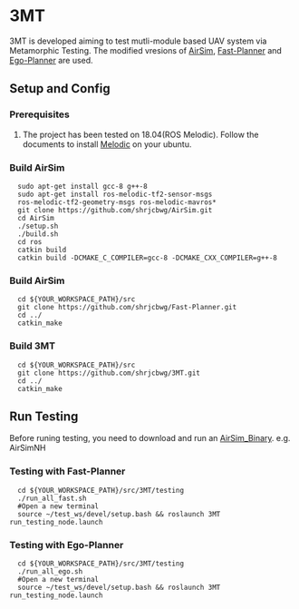 # 3MT

3MT is developed aiming to test mutli-module based UAV system via Metamorphic Testing. 
The modified vresions of [AirSim](https://github.com/microsoft/AirSim), [Fast-Planner](https://github.com/HKUST-Aerial-Robotics/Fast-Planner) and [Ego-Planner](https://github.com/ZJU-FAST-Lab/ego-planner) are used.

## Setup and Config

### Prerequisites
1. The project has been tested on 18.04(ROS Melodic). Follow the documents to install [Melodic](http://wiki.ros.org/melodic/Installation/Ubuntu) on your ubuntu.

<!-- 2. -->

### Build AirSim


```
  sudo apt-get install gcc-8 g++-8
  sudo apt-get install ros-melodic-tf2-sensor-msgs
  ros-melodic-tf2-geometry-msgs ros-melodic-mavros*
  git clone https://github.com/shrjcbwg/AirSim.git
  cd AirSim
  ./setup.sh
  ./build.sh
  cd ros
  catkin build
  catkin build -DCMAKE_C_COMPILER=gcc-8 -DCMAKE_CXX_COMPILER=g++-8
```

### Build AirSim

```
  cd ${YOUR_WORKSPACE_PATH}/src
  git clone https://github.com/shrjcbwg/Fast-Planner.git
  cd ../ 
  catkin_make
```

### Build 3MT
```
  cd ${YOUR_WORKSPACE_PATH}/src
  git clone https://github.com/shrjcbwg/3MT.git
  cd ../
  catkin_make
```

## Run Testing
Before runing testing, you need to download and run an [AirSim_Binary](https://github.com/microsoft/AirSim/releases/tag/v1.5.0-linux). e.g. AirSimNH

### Testing with Fast-Planner
```
  cd ${YOUR_WORKSPACE_PATH}/src/3MT/testing
  ./run_all_fast.sh
  #Open a new terminal
  source ~/test_ws/devel/setup.bash && roslaunch 3MT run_testing_node.launch
```  
### Testing with Ego-Planner
```
  cd ${YOUR_WORKSPACE_PATH}/src/3MT/testing
  ./run_all_ego.sh
  #Open a new terminal
  source ~/test_ws/devel/setup.bash && roslaunch 3MT run_testing_node.launch
```  
